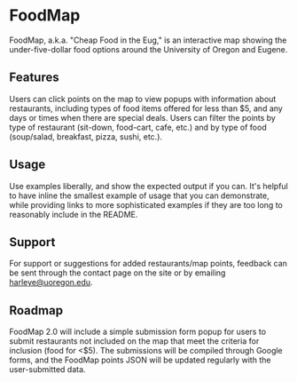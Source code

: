# FoodMap

FoodMap, a.k.a. "Cheap Food in the Eug," is an interactive map showing the under-five-dollar food options around the University of Oregon and Eugene. 

## Features
Users can click points on the map to view popups with information about restaurants, including types of food items offered for less than $5, and any days or times when there are special deals. Users can filter the points by type of restaurant (sit-down, food-cart, cafe, etc.) and by type of food (soup/salad, breakfast, pizza, sushi, etc.).


## Usage
Use examples liberally, and show the expected output if you can. It's helpful to have inline the smallest example of usage that you can demonstrate, while providing links to more sophisticated examples if they are too long to reasonably include in the README.

## Support
For support or suggestions for added restaurants/map points, feedback can be sent through the contact page on the site or by emailing harleye@uoregon.edu.

## Roadmap
FoodMap 2.0 will include a simple submission form popup for users to submit restaurants not included on the map that meet the criteria for inclusion (food for <$5). The submissions will be compiled through Google forms, and the FoodMap points JSON will be updated regularly with the user-submitted data.
